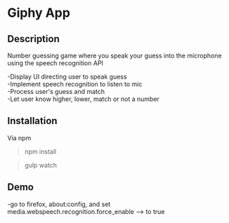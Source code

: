 # Giphy App

## Description

Number guessing game where you speak your guess into the microphone using the speech recognition API

-Display UI directing user to speak guess <br>
-Implement speech recognition to listen to mic <br>
-Process user's guess and match <br>
-Let user know higher, lower, match or not a number <br>

## Installation

Via npm

> npm install

> gulp watch

## Demo

-go to firefox, about:config, and set media.webspeech.recognition.force_enable --> to true

